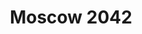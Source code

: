 ---
title: Moscow 2042
authors:
- Vladimir Voinovich
year: 1987
goodreads: 74399
rating: 5
tags:
- Fiction
- Dystopia
- Humor
---